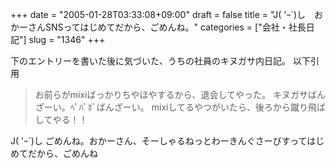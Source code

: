 +++
date = "2005-01-28T03:33:08+09:00"
draft = false
title = "J( &apos;ｰ`)し　おかーさんSNSってはじめてだから、ごめんね。"
categories = ["会社・社長日記"]
slug = "1346"
+++

下のエントリーを書いた後に気づいた、うちの社員のキヌガサ内日記。
以下引用
<blockquote>
お前らがmixiばっかりちやほやするから、退会してやった。
キヌガサばんざーい。ﾍﾟﾊﾟﾎﾞばんざーい。
mixiしてるやつがいたら、後ろから蹴り飛ばしてやる！！</blockquote>
J( 'ｰ`)し  ごめんね。おかーさん、そーしゃるねっとわーきんぐさーびすってはじめてだから、ごめんね
